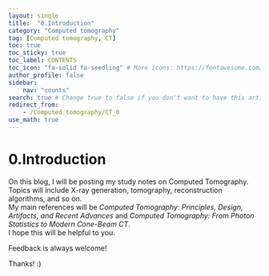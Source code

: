 ```yaml
---
layout: single
title:  "0.Introduction"
category: "Computed tomography"
tag: [Computed tomography, CT]
toc: true
toc_sticky: true
toc_label: CONTENTS
toc_icon: "fa-solid fa-seedling" # More icons: https://fontawesome.com/v6/search?ic=free
author_profile: false
sidebar:
    nav: "counts"
search: true # Change true to false if you don't want to have this article be searched 
redirect_from:
    - /Computed tomography/CT_0
use_math: true
---
```


# 0.Introduction
On this blog, I will be posting my study notes on Computed Tomography.<br>
Topics will include X-ray generation, tomography, reconstruction algorithms, and so on.<br>
My main references will be *Computed Tomography: Principles, Design, Artifacts, and Recent Advances* and *Computed Tomography: From Photon Statistics to Modern Cone-Beam CT*.<br>
I hope this will be helpful to you.<br>

Feedback is always welcome!

Thanks! :)